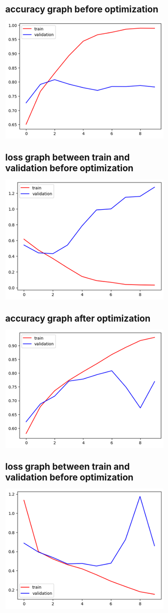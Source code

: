 # accuracy graph before optimization
![accuracy](accuracy_before_opt.png)

# loss graph between train and validation before optimization
![loss](loss_before_opt.png)

# accuracy graph after optimization
![accuracy](accuracy_aft_opt.png)

# loss graph between train and validation before optimization
![loss](loss_aft_opt.png)

